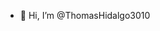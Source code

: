 - 👋 Hi, I’m @ThomasHidalgo3010
<!---
ThomasHidalgo3010/ThomasHidalgo3010 is a ✨ special ✨ repository because its `README.md` (this file) appears on your GitHub profile.
You can click the Preview link to take a look at your changes.
--->
